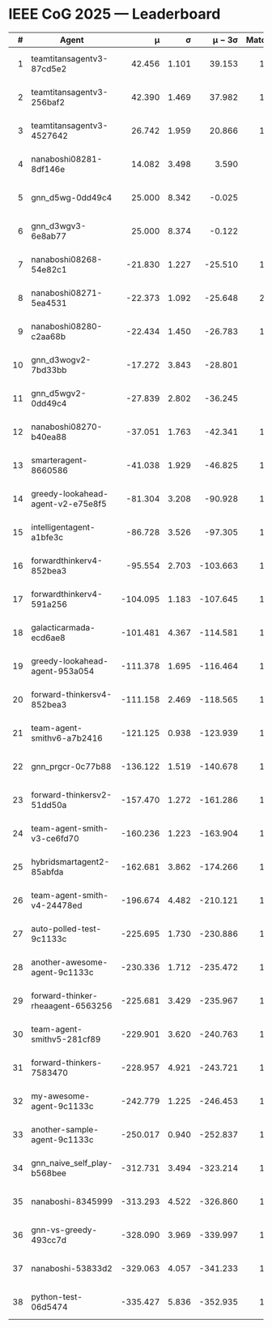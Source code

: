 # IEEE CoG 2025 — Leaderboard

| # | Agent | μ | σ | μ − 3σ | Matches | Updated |
|---:|---|---:|---:|---:|---:|---|
| 1 | teamtitansagentv3-87cd5e2 | 42.456 | 1.101 | 39.153 | 1600 | 2025-08-28 23:26 |
| 2 | teamtitansagentv3-256baf2 | 42.390 | 1.469 | 37.982 | 1640 | 2025-08-28 23:26 |
| 3 | teamtitansagentv3-4527642 | 26.742 | 1.959 | 20.866 | 1640 | 2025-08-28 23:26 |
| 4 | nanaboshi08281-8df146e | 14.082 | 3.498 | 3.590 | 50 | 2025-08-28 23:26 |
| 5 | gnn_d5wg-0dd49c4 | 25.000 | 8.342 | -0.025 | 20 | 2025-08-28 23:26 |
| 6 | gnn_d3wgv3-6e8ab77 | 25.000 | 8.374 | -0.122 | 98 | 2025-08-28 23:26 |
| 7 | nanaboshi08268-54e82c1 | -21.830 | 1.227 | -25.510 | 1320 | 2025-08-28 23:26 |
| 8 | nanaboshi08271-5ea4531 | -22.373 | 1.092 | -25.648 | 2040 | 2025-08-28 23:26 |
| 9 | nanaboshi08280-c2aa68b | -22.434 | 1.450 | -26.783 | 1440 | 2025-08-28 23:26 |
| 10 | gnn_d3wogv2-7bd33bb | -17.272 | 3.843 | -28.801 | 68 | 2025-08-28 23:26 |
| 11 | gnn_d5wgv2-0dd49c4 | -27.839 | 2.802 | -36.245 | 60 | 2025-08-28 23:26 |
| 12 | nanaboshi08270-b40ea88 | -37.051 | 1.763 | -42.341 | 1700 | 2025-08-28 23:26 |
| 13 | smarteragent-8660586 | -41.038 | 1.929 | -46.825 | 1338 | 2025-08-28 23:26 |
| 14 | greedy-lookahead-agent-v2-e75e8f5 | -81.304 | 3.208 | -90.928 | 1650 | 2025-08-28 23:26 |
| 15 | intelligentagent-a1bfe3c | -86.728 | 3.526 | -97.305 | 1337 | 2025-08-28 23:26 |
| 16 | forwardthinkerv4-852bea3 | -95.554 | 2.703 | -103.663 | 1300 | 2025-08-28 23:26 |
| 17 | forwardthinkerv4-591a256 | -104.095 | 1.183 | -107.645 | 1479 | 2025-08-28 23:26 |
| 18 | galacticarmada-ecd6ae8 | -101.481 | 4.367 | -114.581 | 1540 | 2025-08-28 23:26 |
| 19 | greedy-lookahead-agent-953a054 | -111.378 | 1.695 | -116.464 | 1598 | 2025-08-28 23:26 |
| 20 | forward-thinkersv4-852bea3 | -111.158 | 2.469 | -118.565 | 1199 | 2025-08-28 23:26 |
| 21 | team-agent-smithv6-a7b2416 | -121.125 | 0.938 | -123.939 | 1760 | 2025-08-28 23:26 |
| 22 | gnn_prgcr-0c77b88 | -136.122 | 1.519 | -140.678 | 1530 | 2025-08-28 23:26 |
| 23 | forward-thinkersv2-51dd50a | -157.470 | 1.272 | -161.286 | 1530 | 2025-08-28 23:26 |
| 24 | team-agent-smith-v3-ce6fd70 | -160.236 | 1.223 | -163.904 | 1838 | 2025-08-28 23:26 |
| 25 | hybridsmartagent2-85abfda | -162.681 | 3.862 | -174.266 | 1489 | 2025-08-28 23:26 |
| 26 | team-agent-smith-v4-24478ed | -196.674 | 4.482 | -210.121 | 1558 | 2025-08-28 23:26 |
| 27 | auto-polled-test-9c1133c | -225.695 | 1.730 | -230.886 | 1560 | 2025-08-28 23:26 |
| 28 | another-awesome-agent-9c1133c | -230.336 | 1.712 | -235.472 | 1420 | 2025-08-28 23:26 |
| 29 | forward-thinker-rheaagent-6563256 | -225.681 | 3.429 | -235.967 | 1510 | 2025-08-28 23:26 |
| 30 | team-agent-smithv5-281cf89 | -229.901 | 3.620 | -240.763 | 1480 | 2025-08-28 23:26 |
| 31 | forward-thinkers-7583470 | -228.957 | 4.921 | -243.721 | 1400 | 2025-08-28 23:26 |
| 32 | my-awesome-agent-9c1133c | -242.779 | 1.225 | -246.453 | 1540 | 2025-08-28 23:26 |
| 33 | another-sample-agent-9c1133c | -250.017 | 0.940 | -252.837 | 1760 | 2025-08-28 23:26 |
| 34 | gnn_naive_self_play-b568bee | -312.731 | 3.494 | -323.214 | 1320 | 2025-08-28 23:26 |
| 35 | nanaboshi-8345999 | -313.293 | 4.522 | -326.860 | 1220 | 2025-08-28 23:26 |
| 36 | gnn-vs-greedy-493cc7d | -328.090 | 3.969 | -339.997 | 1140 | 2025-08-28 23:26 |
| 37 | nanaboshi-53833d2 | -329.063 | 4.057 | -341.233 | 1320 | 2025-08-28 23:26 |
| 38 | python-test-06d5474 | -335.427 | 5.836 | -352.935 | 1550 | 2025-08-28 23:26 |
